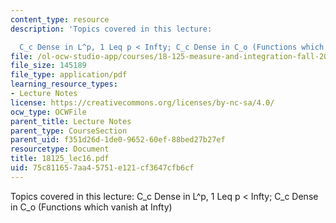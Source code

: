 ```yaml
---
content_type: resource
description: 'Topics covered in this lecture:

  C_c Dense in L^p, 1 Leq p < Infty; C_c Dense in C_o (Functions which vanish at Infty)'
file: /ol-ocw-studio-app/courses/18-125-measure-and-integration-fall-2003/75c811657aa45751e121cf3647cfb6cf_18125_lec16.pdf
file_size: 145189
file_type: application/pdf
learning_resource_types:
- Lecture Notes
license: https://creativecommons.org/licenses/by-nc-sa/4.0/
ocw_type: OCWFile
parent_title: Lecture Notes
parent_type: CourseSection
parent_uid: f351d26d-1de0-9652-60ef-88bed27b27ef
resourcetype: Document
title: 18125_lec16.pdf
uid: 75c81165-7aa4-5751-e121-cf3647cfb6cf
---
```

Topics covered in this lecture:
C_c Dense in L^p, 1 Leq p < Infty; C_c Dense in C_o (Functions which vanish at Infty)